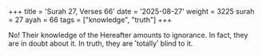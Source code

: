 +++
title = 'Surah 27, Verses 66'
date = '2025-08-27'
weight = 3225
surah = 27
ayah = 66
tags = ["knowledge", "truth"]
+++

No! Their knowledge of the Hereafter amounts to ignorance. In fact, they are in doubt about it. In truth, they are ˹totally˺ blind to it.